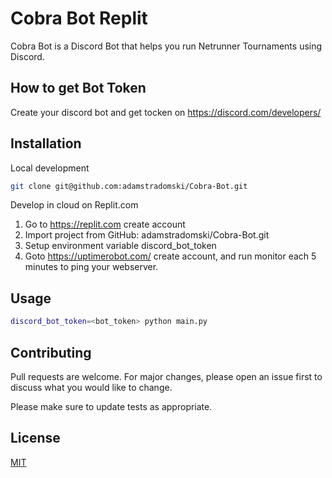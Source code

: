 # Cobra Bot Replit

Cobra Bot is a Discord Bot that helps you run Netrunner Tournaments using Discord.



## How to get Bot Token
Create your discord bot and get tocken on https://discord.com/developers/

## Installation
Local development

```bash
git clone git@github.com:adamstradomski/Cobra-Bot.git
```

Develop in cloud on Replit.com


1. Go to https://replit.com create account
2. Import project from GitHub: adamstradomski/Cobra-Bot.git
3. Setup environment variable discord_bot_token
4. Goto https://uptimerobot.com/ create account, and run monitor each 5 minutes to ping your webserver. 


## Usage

```bash
discord_bot_token=<bot_token> python main.py
```

## Contributing
Pull requests are welcome. For major changes, please open an issue first to discuss what you would like to change.

Please make sure to update tests as appropriate.

## License
[MIT](https://choosealicense.com/licenses/mit/)
